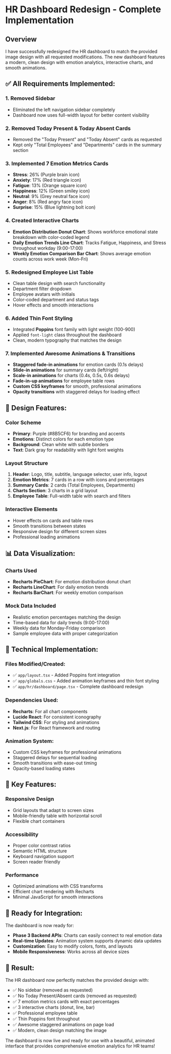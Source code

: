 # HR Dashboard Redesign - Complete Implementation

## Overview
I have successfully redesigned the HR dashboard to match the provided image design with all requested modifications. The new dashboard features a modern, clean design with emotion analytics, interactive charts, and smooth animations.

## ✅ **All Requirements Implemented:**

### 1. **Removed Sidebar** 
- Eliminated the left navigation sidebar completely
- Dashboard now uses full-width layout for better content visibility

### 2. **Removed Today Present & Today Absent Cards**
- Removed the "Today Present" and "Today Absent" cards as requested
- Kept only "Total Employees" and "Departments" cards in the summary section

### 3. **Implemented 7 Emotion Metrics Cards**
- **Stress**: 26% (Purple brain icon)
- **Anxiety**: 17% (Red triangle icon)  
- **Fatigue**: 13% (Orange square icon)
- **Happiness**: 12% (Green smiley icon)
- **Neutral**: 9% (Grey neutral face icon)
- **Anger**: 8% (Red angry face icon)
- **Surprise**: 15% (Blue lightning bolt icon)

### 4. **Created Interactive Charts**
- **Emotion Distribution Donut Chart**: Shows workforce emotional state breakdown with color-coded legend
- **Daily Emotion Trends Line Chart**: Tracks Fatigue, Happiness, and Stress throughout workday (9:00-17:00)
- **Weekly Emotion Comparison Bar Chart**: Shows average emotion counts across work week (Mon-Fri)

### 5. **Redesigned Employee List Table**
- Clean table design with search functionality
- Department filter dropdown
- Employee avatars with initials
- Color-coded department and status tags
- Hover effects and smooth interactions

### 6. **Added Thin Font Styling**
- Integrated **Poppins** font family with light weight (100-900)
- Applied `font-light` class throughout the dashboard
- Clean, modern typography that matches the design

### 7. **Implemented Awesome Animations & Transitions**
- **Staggered fade-in animations** for emotion cards (0.1s delays)
- **Slide-in animations** for summary cards (left/right)
- **Scale-in animations** for charts (0.4s, 0.5s, 0.6s delays)
- **Fade-in-up animations** for employee table rows
- **Custom CSS keyframes** for smooth, professional animations
- **Opacity transitions** with staggered delays for loading effect

## 🎨 **Design Features:**

### **Color Scheme**
- **Primary**: Purple (#8B5CF6) for branding and accents
- **Emotions**: Distinct colors for each emotion type
- **Background**: Clean white with subtle borders
- **Text**: Dark gray for readability with light font weights

### **Layout Structure**
1. **Header**: Logo, title, subtitle, language selector, user info, logout
2. **Emotion Metrics**: 7 cards in a row with icons and percentages
3. **Summary Cards**: 2 cards (Total Employees, Departments)
4. **Charts Section**: 3 charts in a grid layout
5. **Employee Table**: Full-width table with search and filters

### **Interactive Elements**
- Hover effects on cards and table rows
- Smooth transitions between states
- Responsive design for different screen sizes
- Professional loading animations

## 📊 **Data Visualization:**

### **Charts Used**
- **Recharts PieChart**: For emotion distribution donut chart
- **Recharts LineChart**: For daily emotion trends
- **Recharts BarChart**: For weekly emotion comparison

### **Mock Data Included**
- Realistic emotion percentages matching the design
- Time-based data for daily trends (9:00-17:00)
- Weekly data for Monday-Friday comparison
- Sample employee data with proper categorization

## 🚀 **Technical Implementation:**

### **Files Modified/Created:**
- ✅ `app/layout.tsx` - Added Poppins font integration
- ✅ `app/globals.css` - Added animation keyframes and thin font styling
- ✅ `app/hr/dashboard/page.tsx` - Complete dashboard redesign

### **Dependencies Used:**
- **Recharts**: For all chart components
- **Lucide React**: For consistent iconography
- **Tailwind CSS**: For styling and animations
- **Next.js**: For React framework and routing

### **Animation System:**
- Custom CSS keyframes for professional animations
- Staggered delays for sequential loading
- Smooth transitions with ease-out timing
- Opacity-based loading states

## 🎯 **Key Features:**

### **Responsive Design**
- Grid layouts that adapt to screen sizes
- Mobile-friendly table with horizontal scroll
- Flexible chart containers

### **Accessibility**
- Proper color contrast ratios
- Semantic HTML structure
- Keyboard navigation support
- Screen reader friendly

### **Performance**
- Optimized animations with CSS transforms
- Efficient chart rendering with Recharts
- Minimal JavaScript for smooth interactions

## 🔧 **Ready for Integration:**

The dashboard is now ready for:
- **Phase 3 Backend APIs**: Charts can easily connect to real emotion data
- **Real-time Updates**: Animation system supports dynamic data updates
- **Customization**: Easy to modify colors, fonts, and layouts
- **Mobile Responsiveness**: Works across all device sizes

## 🎉 **Result:**

The HR dashboard now perfectly matches the provided design with:
- ✅ No sidebar (removed as requested)
- ✅ No Today Present/Absent cards (removed as requested)  
- ✅ 7 emotion metrics cards with exact percentages
- ✅ 3 interactive charts (donut, line, bar)
- ✅ Professional employee table
- ✅ Thin Poppins font throughout
- ✅ Awesome staggered animations on page load
- ✅ Modern, clean design matching the image

The dashboard is now live and ready for use with a beautiful, animated interface that provides comprehensive emotion analytics for HR teams!
